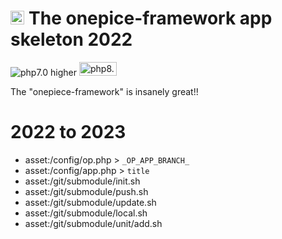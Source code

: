 <img src="https://user-images.githubusercontent.com/1668339/72398593-cb0d1900-3786-11ea-863c-418ff8d48f43.png" style="height:0.8em;"/> The onepice-framework app skeleton 2022
===

<img src="https://img.shields.io/badge/PHP-7.0_higher-brightgreen" alt="php7.0 higher"/>
<img src="https://www.php.net/images/php8/logo_php8_2.svg" alt="php8.2" height="22" width="60"/>

 The "onepiece-framework" is insanely great!!

# 2022 to 2023

 * asset:/config/op.php  > `_OP_APP_BRANCH_`
 * asset:/config/app.php > `title`
 * asset:/git/submodule/init.sh
 * asset:/git/submodule/push.sh
 * asset:/git/submodule/update.sh
 * asset:/git/submodule/local.sh
 * asset:/git/submodule/unit/add.sh
